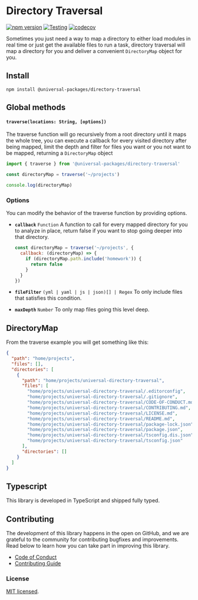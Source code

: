 # Directory Traversal

[![npm version](https://badge.fury.io/js/@universal-packages%2Fdirectory-traversal.svg)](https://www.npmjs.com/package/@universal-packages/directory-traversal)
[![Testing](https://github.com/universal-packages/universal-directory-traversal/actions/workflows/testing.yml/badge.svg)](https://github.com/universal-packages/universal-directory-traversal/actions/workflows/testing.yml)
[![codecov](https://codecov.io/gh/universal-packages/universal-directory-traversal/branch/main/graph/badge.svg?token=CXPJSN8IGL)](https://codecov.io/gh/universal-packages/universal-directory-traversal)

Sometimes you just need a way to map a directory to either load modules in real time or just get the available files to run a task, directory traversal will map a directory for you and deliver a convenient `DirectoryMap` object for you.

## Install

```shell
npm install @universal-packages/directory-traversal
```

## Global methods

#### **`traverse(locations: String, [options])`**

The traverse function will go recursively from a root directory until it maps the whole tree, you can execute a callback for every visited directory after being mapped, limit the depth and filter for files you want or you not want to be mapped, returning a `DirectoryMap` object

```js
import { traverse } from '@universal-packages/directory-traversal'

const directoryMap = traverse('~/projects')

console.log(directoryMap)
```

### Options

You can modify the behavior of the traverse function by providing options.

- **`callback`** `Function`
  A function to call for every mapped directory for you to analyze in place, return false if you want to stop going deeper into that directory.

  ```js
  const directoryMap = traverse('~/projects', {
    callback: (directoryMap) => {
      if (directoryMap.path.include('homework')) {
        return false
      }
    }
  })
  ```

- **`fileFilter`** `(yml | yaml | js | json)[] | Regex`
  To only include files that satisfies this condition.
- **`maxDepth`** `Number`
  To only map files going this level deep.

## DirectoryMap

From the traverse example you will get something like this:

```json
{
  "path": "home/projects",
  "files": [],
  "directories": [
    {
      "path": "home/projects/universal-directory-traversal",
      "files": [
        "home/projects/universal-directory-traversal/.editorconfig",
        "home/projects/universal-directory-traversal/.gitignore",
        "home/projects/universal-directory-traversal/CODE-OF-CONDUCT.md",
        "home/projects/universal-directory-traversal/CONTRIBUTING.md",
        "home/projects/universal-directory-traversal/LICENSE.md",
        "home/projects/universal-directory-traversal/README.md",
        "home/projects/universal-directory-traversal/package-lock.json",
        "home/projects/universal-directory-traversal/package.json",
        "home/projects/universal-directory-traversal/tsconfig.dis.json",
        "home/projects/universal-directory-traversal/tsconfig.json"
      ],
      "directories": []
    }
  ]
}
```

## Typescript

This library is developed in TypeScript and shipped fully typed.

## Contributing

The development of this library happens in the open on GitHub, and we are grateful to the community for contributing bugfixes and improvements. Read below to learn how you can take part in improving this library.

- [Code of Conduct](./CODE_OF_CONDUCT.md)
- [Contributing Guide](./CONTRIBUTING.md)

### License

[MIT licensed](./LICENSE).
